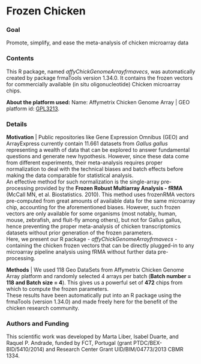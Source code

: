# Frozen Chicken

### Goal 
Promote, simplify, and ease the meta-analysis of chicken microarray data

### Contents
This R package, named *affyChickGenomeArrayfrmavecs*, was automatically created by package frmaTools version 1.34.0. It contains the frozen vectors for commercially available (in situ oligonucleotide) Chicken microarray chips.

**About the platform used:** Name: Affymetrix Chicken Genome Array | GEO platform id: [GPL3213](https://www.ncbi.nlm.nih.gov/geo/query/acc.cgi?acc=GPL3213).

### Details 

**Motivation** | Public repositories like Gene Expression Omnibus (GEO) and ArrayExpress currently contain
11.661 datasets from *Gallus gallus* representing a wealth of data that can be explored to
answer fundamental questions and generate new hypothesis. However, since these data come
from different experiments, their meta-analysis requires proper normalization to deal with the
technical biases and batch effects before making the data comparable for statistical analysis.  
An effective method for such normalization is the single-array pre-processing provided by the
**Frozen Robust Multiarray Analysis - fRMA** (McCall MN, et al. Biostatistics. 2010). This method uses frozenRMA vectors pre-computed
from great amounts of available data for the same microarray chip, accounting for the
aforementioned biases. However, such frozen vectors are only available for some organisms
(most notably, human, mouse, zebrafish, and fluit-fly among others), but not for Gallus gallus,
hence preventing the proper meta-analysis of chicken transcriptomics datasets without prior
generation of the frozen parameters.  
Here, we present our R package - *affyChickGenomeArrayfrmavecs* - containing the chicken frozen
vectors that can be directly plugged-in to any microarray pipeline analysis using fRMA without
further data pre-processing.

**Methods** | We used 118 Geo DataSets from Affymetrix Chicken Genome Array platform and
randomly selected 4 arrays per batch (**Batch number = 118 and Batch size = 4**). This gives us a powerful set of **472** chips from which to compute the frozen parameters.  
These results have been automatically put into an R package using the frmaTools (version 1.34.0) and made freely here for the benefit of the chicken research community.

### Authors and Funding
This scientific work was developed by Marta Liber, Isabel Duarte, and Raquel P. Andrade, funded by FCT, Portugal (grant PTDC/BEX-BID/5410/2014) and Research Center Grant UID/BIM/04773/2013 CBMR 1334.

